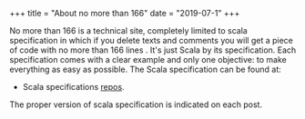 +++
title = "About no more than 166"
date = "2019-07-1"
+++


No more than 166 is a technical site, completely limited to scala specification in which if you delete texts and comments you will get a piece of code with no more than 166 lines . It's just Scala by its specification.
Each specification comes with a clear example and only one objective: to make everything as easy as possible.
The Scala specification can be found at:

* Scala specifications [repos](https://www.scala-lang.org/files/archive/spec/).

The proper version of scala specification is indicated on each post.
